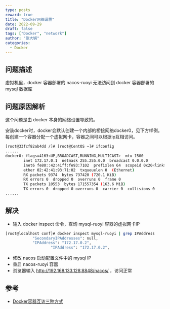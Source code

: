```yaml
---
type: posts
reward: true
title: "Docker网络设置"
date: 2022-09-29
draft: false
tags: ["Docker", "network"]
author: "张大锅"
categories:
  - Docker
---
```


## 问题描述

虚拟机里，docker 容器部署的 nacos-ruoyi 无法访问到 docker 容器部署的 mysql 数据库

## 问题原因解析

这个问题是由 docker 本身的网络设置导致的。

安装docker时，docker会默认创建一个内部的桥接网络docker0，见下方样例。每创建一个容器分配一个虚拟网卡，容器之间可以根据ip互相访问。
``` sh
[root@33fcf82ab4dd /]# [root@CentOS ~]# ifconfig
......
docker0: flags=4163<UP,BROADCAST,RUNNING,MULTICAST>  mtu 1500
        inet 172.17.0.1  netmask 255.255.0.0  broadcast 0.0.0.0
        inet6 fe80::42:41ff:fe93:7102  prefixlen 64  scopeid 0x20<link>
        ether 02:42:41:93:71:02  txqueuelen 0  (Ethernet)
        RX packets 9374  bytes 737420 (720.1 KiB)
        RX errors 0  dropped 0  overruns 0  frame 0
        TX packets 10553  bytes 171557354 (163.6 MiB)
        TX errors 0  dropped 0 overruns 0  carrier 0  collisions 0
......

```

## 解决

- 输入 docker inspect 命令，查询 mysql-ruoyi 容器的虚拟网卡IP
``` sh
[root@localhost conf]# docker inspect mysql-ruoyi | grep IPAddress
            "SecondaryIPAddresses": null,
            "IPAddress": "172.17.0.2",
                    "IPAddress": "172.17.0.2",
```
- 修改 nacos 启动配置文件中的 mysql IP
- 重启 nacos-ruoyi 容器
- 浏览器输入 http://192.168.133.128:8848/nacos/ ，访问正常

## 参考

- [Docker容器互访三种方式](https://www.cnblogs.com/shenh/p/9714547.html)
